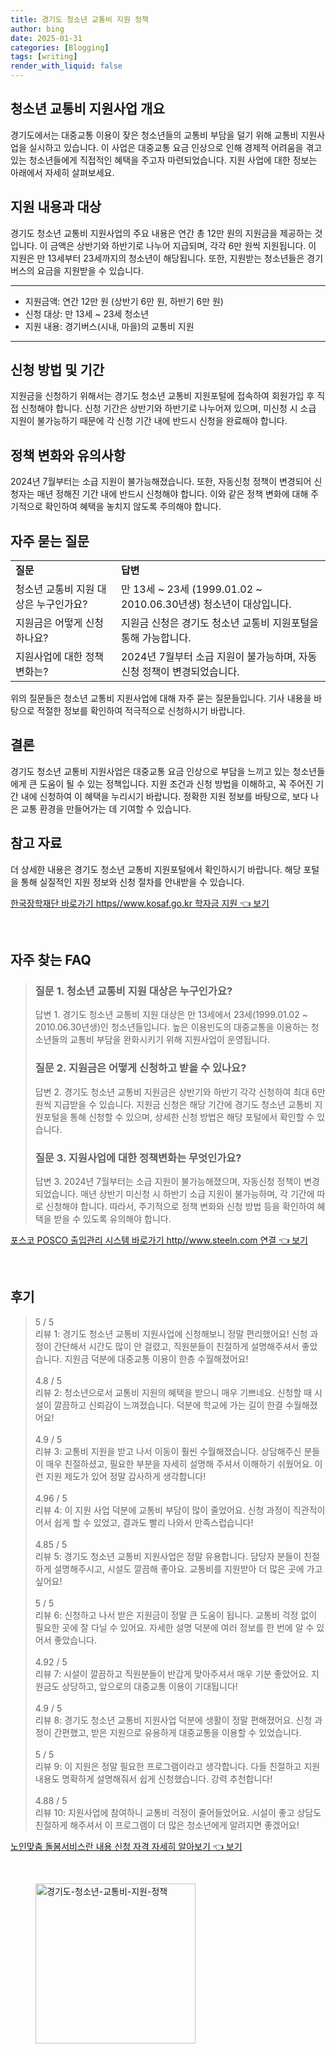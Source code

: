 ```yaml
---
title: 경기도 청소년 교통비 지원 정책
author: bing
date: 2025-01-31
categories: [Blogging]
tags: [writing]
render_with_liquid: false
---
```



<h2 id='청소년 교통비 지원사업 개요'>청소년 교통비 지원사업 개요</h2>

<p>경기도에서는 대중교통 이용이 잦은 청소년들의 교통비 부담을 덜기 위해 교통비 지원사업을 실시하고 있습니다. 이 사업은 대중교통 요금 인상으로 인해 경제적 어려움을 겪고 있는 청소년들에게 직접적인 혜택을 주고자 마련되었습니다. 지원 사업에 대한 정보는 아래에서 자세히 살펴보세요.</p>

<h2 id='지원 내용과 대상'>지원 내용과 대상</h2>

<p>경기도 청소년 교통비 지원사업의 주요 내용은 연간 총 12만 원의 지원금을 제공하는 것입니다. 이 금액은 상반기와 하반기로 나누어 지급되며, 각각 6만 원씩 지원됩니다. 이 지원은 만 13세부터 23세까지의 청소년이 해당됩니다. 또한, 지원받는 청소년들은 경기버스의 요금을 지원받을 수 있습니다.</p>

<hr />

<ul>
    <li>지원금액: 연간 12만 원 (상반기 6만 원, 하반기 6만 원)</li>
    <li>신청 대상: 만 13세 ~ 23세 청소년</li>
    <li>지원 내용: 경기버스(시내, 마을)의 교통비 지원</li>
</ul>

<hr />

<h2 id='신청 방법 및 기간'>신청 방법 및 기간</h2>

<p>지원금을 신청하기 위해서는 경기도 청소년 교통비 지원포털에 접속하여 회원가입 후 직접 신청해야 합니다. 신청 기간은 상반기와 하반기로 나누어져 있으며, 미신청 시 소급 지원이 불가능하기 때문에 각 신청 기간 내에 반드시 신청을 완료해야 합니다.</p>

<h2 id='정책 변화와 유의사항'>정책 변화와 유의사항</h2>

<p>2024년 7월부터는 소급 지원이 불가능해졌습니다. 또한, 자동신청 정책이 변경되어 신청자는 매년 정해진 기간 내에 반드시 신청해야 합니다. 이와 같은 정책 변화에 대해 주기적으로 확인하여 혜택을 놓치지 않도록 주의해야 합니다.</p>

<h2 id='자주 묻는 질문'>자주 묻는 질문</h2>

<table>
    <tr>
        <td><b>질문</b></td>
        <td><b>답변</b></td>
    </tr>
    <tr>
        <td>청소년 교통비 지원 대상은 누구인가요?</td>
        <td>만 13세 ~ 23세 (1999.01.02 ~ 2010.06.30년생) 청소년이 대상입니다.</td>
    </tr>
    <tr>
        <td>지원금은 어떻게 신청하나요?</td>
        <td>지원금 신청은 경기도 청소년 교통비 지원포털을 통해 가능합니다.</td>
    </tr>
    <tr>
        <td>지원사업에 대한 정책 변화는?</td>
        <td>2024년 7월부터 소급 지원이 불가능하며, 자동신청 정책이 변경되었습니다.</td>
    </tr>
</table>

<p>위의 질문들은 청소년 교통비 지원사업에 대해 자주 묻는 질문들입니다. 기사 내용을 바탕으로 적절한 정보를 확인하여 적극적으로 신청하시기 바랍니다.</p>

<h2 id='결론'>결론</h2>

<p>경기도 청소년 교통비 지원사업은 대중교통 요금 인상으로 부담을 느끼고 있는 청소년들에게 큰 도움이 될 수 있는 정책입니다. 지원 조건과 신청 방법을 이해하고, 꼭 주어진 기간 내에 신청하여 이 혜택을 누리시기 바랍니다. 정확한 지원 정보를 바탕으로, 보다 나은 교통 환경을 만들어가는 데 기여할 수 있습니다.</p>

<h2 id='참고 자료'>참고 자료</h2>

<p>더 상세한 내용은 경기도 청소년 교통비 지원포털에서 확인하시기 바랍니다. 해당 포털을 통해 실질적인 지원 정보와 신청 절차를 안내받을 수 있습니다.</p>


<p><a class="click-button" title="한국장학재단 바로가기 https//www.kosaf.go.kr 학자금 지원" href="https://blackassets.github.io/posts/%ED%95%9C%EA%B5%AD%EC%9E%A5%ED%95%99%EC%9E%AC%EB%8B%A8-%EB%B0%94%EB%A1%9C%EA%B0%80%EA%B8%B0-httpswww.kosaf.go.kr-%ED%95%99%EC%9E%90%EA%B8%88-%EC%A7%80%EC%9B%90/" rel="dofollow">한국장학재단 바로가기 https//www.kosaf.go.kr 학자금 지원 👈 보기</a></p><br>
<h2 id='자주_찾는_FAQ'>자주 찾는 FAQ</h2>
<div itemscope="" itemtype="https://schema.org/FAQPage"> 
<blockquote> 
<div itemscope="" itemprop="mainEntity" itemtype="https://schema.org/Question"> 
<h3 itemprop="name">질문 1. 청소년 교통비 지원 대상은 누구인가요?</h3> 
<div itemscope="" itemprop="acceptedAnswer" itemtype="https://schema.org/Answer"> 
<span itemprop="text"> 
<p>답변 1. 경기도 청소년 교통비 지원 대상은 만 13세에서 23세(1999.01.02 ~ 2010.06.30년생)인 청소년들입니다. 높은 이용빈도의 대중교통을 이용하는 청소년들의 교통비 부담을 완화시키기 위해 지원사업이 운영됩니다.</p> 
</span> 
</div> 
</div> 

<div itemscope="" itemprop="mainEntity" itemtype="https://schema.org/Question"> 
<h3 itemprop="name">질문 2. 지원금은 어떻게 신청하고 받을 수 있나요?</h3> 
<div itemscope="" itemprop="acceptedAnswer" itemtype="https://schema.org/Answer"> 
<span itemprop="text"> 
<p>답변 2. 경기도 청소년 교통비 지원금은 상반기와 하반기 각각 신청하여 최대 6만 원씩 지급받을 수 있습니다. 지원금 신청은 해당 기간에 경기도 청소년 교통비 지원포털을 통해 신청할 수 있으며, 상세한 신청 방법은 해당 포털에서 확인할 수 있습니다.</p> 
</span> 
</div> 
</div> 

<div itemscope="" itemprop="mainEntity" itemtype="https://schema.org/Question"> 
<h3 itemprop="name">질문 3. 지원사업에 대한 정책변화는 무엇인가요?</h3> 
<div itemscope="" itemprop="acceptedAnswer" itemtype="https://schema.org/Answer"> 
<span itemprop="text"> 
<p>답변 3. 2024년 7월부터는 소급 지원이 불가능해졌으며, 자동신청 정책이 변경되었습니다. 매년 상반기 미신청 시 하반기 소급 지원이 불가능하며, 각 기간에 따로 신청해야 합니다. 따라서, 주기적으로 정책 변화와 신청 방법 등을 확인하여 혜택을 받을 수 있도록 유의해야 합니다.</p> 
</span> 
</div> 
</div> 
</blockquote> 
</div>
<p><a class="click-button" title="포스코 POSCO 출입관리 시스템 바로가기 http//www.steeln.com 연결" href="https://blackassets.github.io/posts/%ED%8F%AC%EC%8A%A4%EC%BD%94-POSCO-%EC%B6%9C%EC%9E%85%EA%B4%80%EB%A6%AC-%EC%8B%9C%EC%8A%A4%ED%85%9C-%EB%B0%94%EB%A1%9C%EA%B0%80%EA%B8%B0-httpwww.steeln.com-%EC%97%B0%EA%B2%B0/" rel="dofollow">포스코 POSCO 출입관리 시스템 바로가기 http//www.steeln.com 연결 👈 보기</a></p><br>
<h2 id='후기'>후기</h2>
<div itemscope itemtype="https://schema.org/Product">
  <blockquote>
  <div itemprop="review" itemscope itemtype="https://schema.org/Review">
      <div itemprop="reviewRating" itemscope itemtype="https://schema.org/Rating"> <span itemprop="ratingValue">5</span> / <span itemprop="bestRating">5</span> </div>
      <span itemprop="reviewBody">리뷰 1: 경기도 청소년 교통비 지원사업에 신청해보니 정말 편리했어요! 신청 과정이 간단해서 시간도 많이 안 걸렸고, 직원분들이 친절하게 설명해주셔서 좋았습니다. 지원금 덕분에 대중교통 이용이 한층 수월해졌어요!</span>
  </div>
  <br>
  <div itemprop="review" itemscope itemtype="https://schema.org/Review">
      <div itemprop="reviewRating" itemscope itemtype="https://schema.org/Rating"> <span itemprop="ratingValue">4.8</span> / <span itemprop="bestRating">5</span> </div>
      <span itemprop="reviewBody">리뷰 2: 청소년으로서 교통비 지원의 혜택을 받으니 매우 기쁘네요. 신청할 때 시설이 깔끔하고 신뢰감이 느껴졌습니다. 덕분에 학교에 가는 길이 한결 수월해졌어요!</span>
  </div>
  <br>
  <div itemprop="review" itemscope itemtype="https://schema.org/Review">
      <div itemprop="reviewRating" itemscope itemtype="https://schema.org/Rating"> <span itemprop="ratingValue">4.9</span> / <span itemprop="bestRating">5</span> </div>
      <span itemprop="reviewBody">리뷰 3: 교통비 지원을 받고 나서 이동이 훨씬 수월해졌습니다. 상담해주신 분들이 매우 친절하셨고, 필요한 부분을 자세히 설명해 주셔서 이해하기 쉬웠어요. 이런 지원 제도가 있어 정말 감사하게 생각합니다!</span>
  </div>
  <br>
  <div itemprop="review" itemscope itemtype="https://schema.org/Review">
      <div itemprop="reviewRating" itemscope itemtype="https://schema.org/Rating"> <span itemprop="ratingValue">4.96</span> / <span itemprop="bestRating">5</span> </div>
      <span itemprop="reviewBody">리뷰 4: 이 지원 사업 덕분에 교통비 부담이 많이 줄었어요. 신청 과정이 직관적이어서 쉽게 할 수 있었고, 결과도 빨리 나와서 만족스럽습니다!</span>
  </div>
  <br>
  <div itemprop="review" itemscope itemtype="https://schema.org/Review">
      <div itemprop="reviewRating" itemscope itemtype="https://schema.org/Rating"> <span itemprop="ratingValue">4.85</span> / <span itemprop="bestRating">5</span> </div>
      <span itemprop="reviewBody">리뷰 5: 경기도 청소년 교통비 지원사업은 정말 유용합니다. 담당자 분들이 친절하게 설명해주시고, 시설도 깔끔해 좋아요. 교통비를 지원받아 더 많은 곳에 가고 싶어요!</span>
  </div>
  <br>
  <div itemprop="review" itemscope itemtype="https://schema.org/Review">
      <div itemprop="reviewRating" itemscope itemtype="https://schema.org/Rating"> <span itemprop="ratingValue">5</span> / <span itemprop="bestRating">5</span> </div>
      <span itemprop="reviewBody">리뷰 6: 신청하고 나서 받은 지원금이 정말 큰 도움이 됩니다. 교통비 걱정 없이 필요한 곳에 잘 다닐 수 있어요. 자세한 설명 덕분에 여러 정보를 한 번에 알 수 있어서 좋았습니다.</span>
  </div>
  <br>
  <div itemprop="review" itemscope itemtype="https://schema.org/Review">
      <div itemprop="reviewRating" itemscope itemtype="https://schema.org/Rating"> <span itemprop="ratingValue">4.92</span> / <span itemprop="bestRating">5</span> </div>
      <span itemprop="reviewBody">리뷰 7: 시설이 깔끔하고 직원분들이 반갑게 맞아주셔서 매우 기분 좋았어요. 지원금도 상당하고, 앞으로의 대중교통 이용이 기대됩니다!</span>
  </div>
  <br>
  <div itemprop="review" itemscope itemtype="https://schema.org/Review">
      <div itemprop="reviewRating" itemscope itemtype="https://schema.org/Rating"> <span itemprop="ratingValue">4.9</span> / <span itemprop="bestRating">5</span> </div>
      <span itemprop="reviewBody">리뷰 8: 경기도 청소년 교통비 지원사업 덕분에 생활이 정말 편해졌어요. 신청 과정이 간편했고, 받은 지원으로 유용하게 대중교통을 이용할 수 있었습니다.</span>
  </div>
  <br>
  <div itemprop="review" itemscope itemtype="https://schema.org/Review">
      <div itemprop="reviewRating" itemscope itemtype="https://schema.org/Rating"> <span itemprop="ratingValue">5</span> / <span itemprop="bestRating">5</span> </div>
      <span itemprop="reviewBody">리뷰 9: 이 지원은 정말 필요한 프로그램이라고 생각합니다. 다들 친절하고 지원 내용도 명확하게 설명해줘서 쉽게 신청했습니다. 강력 추천합니다!</span>
  </div>
  <br>
  <div itemprop="review" itemscope itemtype="https://schema.org/Review">
      <div itemprop="reviewRating" itemscope itemtype="https://schema.org/Rating"> <span itemprop="ratingValue">4.88</span> / <span itemprop="bestRating">5</span> </div>
      <span itemprop="reviewBody">리뷰 10: 지원사업에 참여하니 교통비 걱정이 줄어들었어요. 시설이 좋고 상담도 친절하게 해주셔서 이 프로그램이 더 많은 청소년에게 알려지면 좋겠어요!</span>
  </div>
  </blockquote>
</div>
<p><a class="click-button" title="노인맞춤 돌봄서비스란 내용 신청 자격 자세히 알아보기" href="https://blackassets.github.io/posts/%EB%85%B8%EC%9D%B8%EB%A7%9E%EC%B6%A4-%EB%8F%8C%EB%B4%84%EC%84%9C%EB%B9%84%EC%8A%A4%EB%9E%80-%EB%82%B4%EC%9A%A9-%EC%8B%A0%EC%B2%AD-%EC%9E%90%EA%B2%A9-%EC%9E%90%EC%84%B8%ED%9E%88-%EC%95%8C%EC%95%84%EB%B3%B4%EA%B8%B0/" rel="dofollow">노인맞춤 돌봄서비스란 내용 신청 자격 자세히 알아보기 👈 보기</a></p><br>
<figure class="image"><img src="https://blackassets.github.io/assets/img/thumbnail/경기도-청소년-교통비-지원-정책.webp" alt="경기도-청소년-교통비-지원-정책" width="256" height="256"></figure>